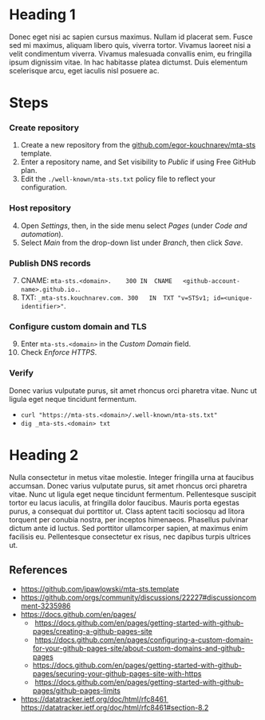 # Heading 1

Donec eget nisi ac sapien cursus maximus. Nullam id placerat sem. Fusce sed mi maximus, aliquam libero quis, viverra tortor. Vivamus laoreet nisi a velit condimentum viverra. Vivamus malesuada convallis enim, eu fringilla ipsum dignissim vitae. In hac habitasse platea dictumst. Duis elementum scelerisque arcu, eget iaculis nisl posuere ac.

# Steps

### Create repository

1. Create a new repository from the [github.com/egor-kouchnarev/mta-sts](https://github.com/egor-kouchnarev/mta-sts) template.
2. Enter a repository name, and Set visibility to _Public_ if using Free GitHub plan.
3. Edit the `./well-known/mta-sts.txt` policy file to reflect your configuration.

### Host repository

4. Open _Settings_, then, in the side menu select _Pages_ (under _Code and automation_).
5. Select _Main_ from the drop-down list under _Branch_, then click _Save_.

### Publish DNS records

7. CNAME: `mta-sts.<domain>.	300	IN	CNAME	<github-account-name>.github.io.`.
8. TXT: `_mta-sts.kouchnarev.com. 300	IN	TXT	"v=STSv1; id=<unique-identifier>"`.

### Configure custom domain and TLS
 
9. Enter `mta-sts.<domain>` in the _Custom Domain_ field.
10. Check _Enforce HTTPS_.

### Verify

Donec varius vulputate purus, sit amet rhoncus orci pharetra vitae. Nunc ut ligula eget neque tincidunt fermentum.

* `curl "https://mta-sts.<domain>/.well-known/mta-sts.txt"`
* `dig _mta-sts.<domain> txt`

# Heading 2

Nulla consectetur in metus vitae molestie. Integer fringilla urna at faucibus accumsan. Donec varius vulputate purus, sit amet rhoncus orci pharetra vitae. Nunc ut ligula eget neque tincidunt fermentum. Pellentesque suscipit tortor eu lacus iaculis, at fringilla dolor faucibus. Mauris porta egestas purus, a consequat dui porttitor ut. Class aptent taciti sociosqu ad litora torquent per conubia nostra, per inceptos himenaeos. Phasellus pulvinar dictum ante id luctus. Sed porttitor ullamcorper sapien, at maximus enim facilisis eu. Pellentesque consectetur ex risus, nec dapibus turpis ultrices ut.

## References

* https://github.com/jpawlowski/mta-sts.template
* https://github.com/orgs/community/discussions/22227#discussioncomment-3235986
* https://docs.github.com/en/pages/
  *  https://docs.github.com/en/pages/getting-started-with-github-pages/creating-a-github-pages-site
  *  https://docs.github.com/en/pages/configuring-a-custom-domain-for-your-github-pages-site/about-custom-domains-and-github-pages
  * https://docs.github.com/en/pages/getting-started-with-github-pages/securing-your-github-pages-site-with-https
  *  https://docs.github.com/en/pages/getting-started-with-github-pages/github-pages-limits
* https://datatracker.ietf.org/doc/html/rfc8461 https://datatracker.ietf.org/doc/html/rfc8461#section-8.2
